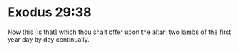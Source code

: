 # Exodus 29:38

Now this [is that] which thou shalt offer upon the altar; two lambs of the first year day by day continually.
